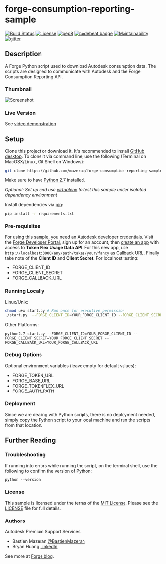 # forge-consumption-reporting-sample

[![Build Status](https://travis-ci.org/dukedhx/tokenflex-reporting-python-script.svg?branch=master)](https://travis-ci.org/dukedhx/tokenflex-reporting-python-script)
[![License](http://img.shields.io/:license-mit-blue.svg)](http://opensource.org/licenses/MIT)
[![pep8](https://img.shields.io/badge/code%20style-pep8-blue.svg)](https://www.python.org/dev/peps/pep-0008/)
[![codebeat badge](https://codebeat.co/badges/d9440870-9122-460b-8b9a-3d1b29d46ed2)](https://codebeat.co/projects/github-com-dukedhx-tokenflex-reporting-python-script-master)
[![Maintainability](https://api.codeclimate.com/v1/badges/4f6821a3553efcc2167d/maintainability)](https://codeclimate.com/github/dukedhx/tokenflex-reporting-python-script/maintainability)
[![gitter](https://camo.githubusercontent.com/20d7543bc8280bf8134b686c46c7b7e2c0a467fd/68747470733a2f2f6261646765732e6769747465722e696d2f67697474657248512f6769747465722e706e67)](https://gitter.im/autodesk-forge-core)

## Description

A Forge Python script used to download Autodesk consumption data. The scripts are designed to communicate with Autodesk and  the Forge Consumption Reporting API.

### Thumbnail

![Screenshot](https://github.com/mazerab/forge-consumption-reporting-sample/blob/master/docs/Python%20Script.png)

### Live Version

See [video demonstration](https://www.youtube.com/watch?v=746hxnvlQ1g)

## Setup

Clone this project or download it. It's recommended to install [GitHub desktop](https://desktop.github.com). To clone it via command line, use the following (Terminal on MacOSX/Linux, Git Shell on Windows):

```bash
git clone https://github.com/mazerab/forge-consumption-reporting-sample
```

Make sure to have [Python 2.7](https://www.python.org/downloads/release/python-278/) installed.

*Optional: Set up and use [virtualenv](https://virtualenv.pypa.io/en/stable/) to test this sample under isolated dependency environment*

Install dependencies via [pip](https://pip.pypa.io/en/stable/installing/):

```bash
pip install -r requirements.txt
```

### Pre-requisites

For using this sample, you need an Autodesk developer credentials. Visit the [Forge Developer Portal](https://developer.autodesk.com), sign up for an account, then [create an app](https://developer.autodesk.com/myapps/create) with access to **Token Flex Usage Data API**. For this new app, use `http://localhost:3000/any/path/takes/your/fancy` as Callback URL. Finally take note of the **Client ID** and **Client Secret**. For localhost testing:

- FORGE\_CLIENT\_ID
- FORGE\_CLIENT\_SECRET
- FORGE\_CALLBACK\_URL

### Running Locally

Linux/Unix:
```bash
chmod u+x start.py # Run once for executive permission
./start.py  --FORGE_CLIENT_ID=YOUR_FORGE_CLIENT_ID --FORGE_CLIENT_SECRET=YOUR_FORGE_CLIENT_SECRET --FORGE_CALLBACK_URL=YOUR_FORGE_CALLBACK_URL
```

Other Platforms:
```
python2.7 start.py --FORGE_CLIENT_ID=YOUR_FORGE_CLIENT_ID --FORGE_CLIENT_SECRET=YOUR_FORGE_CLIENT_SECRET --FORGE_CALLBACK_URL=YOUR_FORGE_CALLBACK_URL
```

### Debug Options

Optional environment variables (leave empty for default values):

- FORGE_TOKEN_URL
- FORGE_BASE_URL
- FORGE_TOKENFLEX_URL
- FORGE_AUTH_PATH

### Deployment

Since we are dealing with Python scripts, there is no deployment needed, simply copy the Python script to your local machine and run the scripts from that location.

## Further Reading

### Troubleshooting

If running into errors while running the script, on the terminal shell, use the following to confirm the version of Python:

    python --version

### License

This sample is licensed under the terms of the [MIT License](http://opensource.org/licenses/MIT). Please see the [LICENSE](LICENSE) file for full details.


### Authors

Autodesk Premium Support Services

- Bastien Mazeran [@BastienMazeran](https://twitter.com/BastienMazeran)
- Bryan Huang [LinkedIn](https://linkedin.com/in/bryan-huang-1447b862)

See more at [Forge blog](https://forge.autodesk.com/blog).
